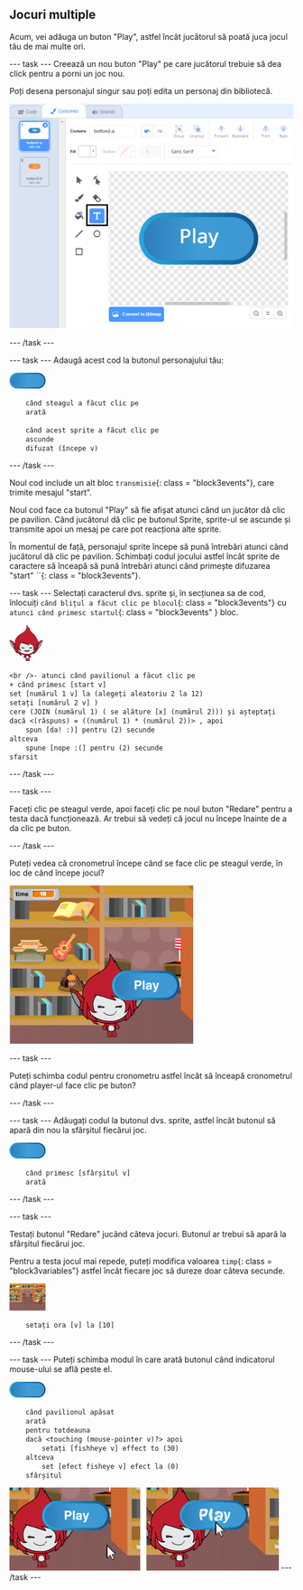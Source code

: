 ## Jocuri multiple

Acum, vei adăuga un buton "Play", astfel încât jucătorul să poată juca jocul tău de mai multe ori.

\--- task \--- Creează un nou buton "Play" pe care jucătorul trebuie să dea click pentru a porni un joc nou.

Poți desena personajul singur sau poți edita un personaj din bibliotecă.

![Imagine a butonului de redare](images/brain-play.png)

\--- /task \---

\--- task \--- Adaugă acest cod la butonul personajului tău:

![Button sprite](images/button-sprite.png)

```blocks3
    când steagul a făcut clic pe
    arată

    când acest sprite a făcut clic pe
    ascunde
    difuzat (începe v)
```

\--- /task \---

Noul cod include un alt bloc `transmisie`{: class = "block3events"}, care trimite mesajul "start".

Noul cod face ca butonul "Play" să fie afișat atunci când un jucător dă clic pe pavilion. Când jucătorul dă clic pe butonul Sprite, sprite-ul se ascunde și transmite apoi un mesaj pe care pot reacționa alte sprite.

În momentul de față, personajul sprite începe să pună întrebări atunci când jucătorul dă clic pe pavilion. Schimbați codul jocului astfel încât sprite de caractere să înceapă să pună întrebări atunci când primește difuzarea "start" ``{: class = "block3events"}.

\--- task \--- Selectați caracterul dvs. sprite și, în secțiunea sa de cod, înlocuiți `când blițul a făcut clic pe blocul`{: class = "block3events"} cu `atunci când primesc startul`{: class = "block3events" } bloc.

![Sprite de caractere](images/giga-sprite.png)

```blocks3
<br />- atunci când pavilionul a făcut clic pe
+ când primesc [start v]
set [numărul 1 v] la (alegeți aleatoriu 2 la 12)
setați [numărul 2 v] )
cere (JOIN (numărul 1) ( se alăture [x] (numărul 2))) și așteptați
dacă <(răspuns) = ((numărul 1) * (numărul 2))> , apoi
    spun [da! :)] pentru (2) secunde
altceva
    spune [nope :(] pentru (2) secunde
sfarsit
```

\--- /task \---

\--- task \---

Faceți clic pe steagul verde, apoi faceți clic pe noul buton "Redare" pentru a testa dacă funcționează. Ar trebui să vedeți că jocul nu începe înainte de a da clic pe buton.

\--- /task \---

Puteți vedea că cronometrul începe când se face clic pe steagul verde, în loc de când începe jocul?

![Timerul a început](images/brain-timer-bug.png)

\--- task \---

Puteți schimba codul pentru cronometru astfel încât să înceapă cronometrul când player-ul face clic pe buton?

\--- /task \---

\--- task \--- Adăugați codul la butonul dvs. sprite, astfel încât butonul să apară din nou la sfârșitul fiecărui joc.

![Button sprite](images/button-sprite.png)

```blocks3
    când primesc [sfârșitul v]
    arată
```

\--- /task \---

\--- task \---

Testați butonul "Redare" jucând câteva jocuri. Butonul ar trebui să apară la sfârșitul fiecărui joc.

Pentru a testa jocul mai repede, puteți modifica valoarea `timp`{: class = "block3variables"} astfel încât fiecare joc să dureze doar câteva secunde.

![Etapă](images/stage-sprite.png)

```blocks3
    setați ora [v] la [10]
```

\--- /task \---

\--- task \--- Puteți schimba modul în care arată butonul când indicatorul mouse-ului se află peste el.

![Buton](images/button-sprite.png)

```blocks3
    când pavilionul apăsat
    arată
    pentru totdeauna
    dacă <touching (mouse-pointer v)?> apoi
        setați [fishheye v] effect to (30)
    altceva
        set [efect fisheye v] efect la (0)
    sfârșitul

```

![captură de ecran](images/brain-fisheye.png) \--- /task \---